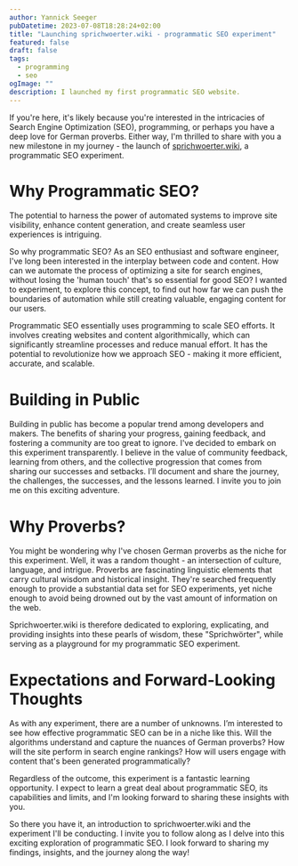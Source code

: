 ```yaml
---
author: Yannick Seeger
pubDatetime: 2023-07-08T18:28:24+02:00
title: "Launching sprichwoerter.wiki - programmatic SEO experiment"
featured: false
draft: false
tags:
  - programming
  - seo
ogImage: ""
description: I launched my first programmatic SEO website. 
---
```


If you're here, it's likely because you're interested in the intricacies of Search Engine Optimization (SEO), programming, or perhaps you have a deep love for German proverbs. Either way, I'm thrilled to share with you a new milestone in my journey - the launch of [sprichwoerter.wiki](https://sprichwoerter.wiki), a programmatic SEO experiment.

# Why Programmatic SEO?
The potential to harness the power of automated systems to improve site visibility, enhance content generation, and create seamless user experiences is intriguing.

So why programmatic SEO? As an SEO enthusiast and software engineer, I've long been interested in the interplay between code and content. How can we automate the process of optimizing a site for search engines, without losing the 'human touch' that's so essential for good SEO? I wanted to experiment, to explore this concept, to find out how far we can push the boundaries of automation while still creating valuable, engaging content for our users.

Programmatic SEO essentially uses programming to scale SEO efforts. It involves creating websites and content algorithmically, which can significantly streamline processes and reduce manual effort. It has the potential to revolutionize how we approach SEO - making it more efficient, accurate, and scalable.

# Building in Public
Building in public has become a popular trend among developers and makers. The benefits of sharing your progress, gaining feedback, and fostering a community are too great to ignore. I've decided to embark on this experiment transparently. I believe in the value of community feedback, learning from others, and the collective progression that comes from sharing our successes and setbacks. I’ll document and share the journey, the challenges, the successes, and the lessons learned. I invite you to join me on this exciting adventure.

# Why Proverbs?
You might be wondering why I've chosen German proverbs as the niche for this experiment. Well, it was a random thought - an intersection of culture, language, and intrigue. Proverbs are fascinating linguistic elements that carry cultural wisdom and historical insight. They're searched frequently enough to provide a substantial data set for SEO experiments, yet niche enough to avoid being drowned out by the vast amount of information on the web.

Sprichwoerter.wiki is therefore dedicated to exploring, explicating, and providing insights into these pearls of wisdom, these "Sprichwörter", while serving as a playground for my programmatic SEO experiment.

# Expectations and Forward-Looking Thoughts
As with any experiment, there are a number of unknowns. I’m interested to see how effective programmatic SEO can be in a niche like this. Will the algorithms understand and capture the nuances of German proverbs? How will the site perform in search engine rankings? How will users engage with content that's been generated programmatically?

Regardless of the outcome, this experiment is a fantastic learning opportunity. I expect to learn a great deal about programmatic SEO, its capabilities and limits, and I'm looking forward to sharing these insights with you.

So there you have it, an introduction to sprichwoerter.wiki and the experiment I'll be conducting. I invite you to follow along as I delve into this exciting exploration of programmatic SEO. I look forward to sharing my findings, insights, and the journey along the way!
